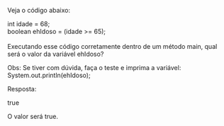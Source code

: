 Veja o código abaixo:

int idade = 68;<br>
boolean ehIdoso = (idade >= 65);<br><br>
Executando esse código corretamente dentro de um método main, qual será o valor da variável ehIdoso?

Obs: Se tiver com dúvida, faça o teste e imprima a variável: System.out.println(ehIdoso);

Resposta:

true

O valor será true.
